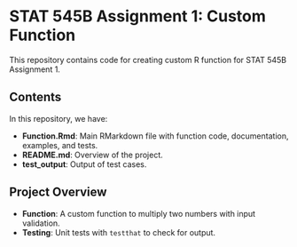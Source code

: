# STAT 545B Assignment 1: Custom Function

This repository contains code for creating custom R function for STAT 545B Assignment 1.

## Contents
In this repository, we have: 
- **Function.Rmd**: Main RMarkdown file with function code, documentation, examples, and tests.
- **README.md**: Overview of the project.
- **test_output**: Output of test cases.

## Project Overview

- **Function**: A custom function to multiply two numbers with input validation.
- **Testing**: Unit tests with `testthat` to check for output.
